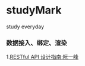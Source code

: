 # studyMark
study everyday
### 数据接入、绑定、渲染    
1.[RESTful API 设计指南:阮一峰](http://www.ruanyifeng.com/blog/2014/05/restful_api.html)
